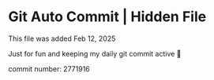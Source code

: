 # Git Auto Commit | Hidden File

This file was added Feb 12, 2025

Just for fun and keeping my daily git commit active 🤪

commit number: 2771916
